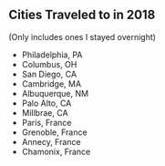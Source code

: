 ## Cities Traveled to in 2018

(Only includes ones I stayed overnight)

* Philadelphia, PA
* Columbus, OH
* San Diego, CA
* Cambridge, MA
* Albuquerque, NM
* Palo Alto, CA
* Millbrae, CA
* Paris, France
* Grenoble, France
* Annecy, France
* Chamonix, France
